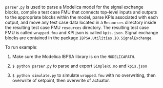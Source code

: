 ``parser.py`` is used to parse a Modelica model for the signal exchange blocks,
compile a test case FMU that connects top-level inputs and outputs to the
appropriate blocks within the model, parse KPIs associated with each output,
and move any test case data located in a ``Resources`` directory inside the
resulting test case FMU ``resources`` directory.  The resulting test case FMU
is called ``wrapped.fmu`` and KPI json is called ``kpis.json``. Signal exchange
blocks are contained in the package ``IBPSA.Utilities.IO.SignalExchange``.

To run example:

1. Make sure the Modelica IBPSA library is on the ``MODELICAPATH``.

2. ``$ python parser.py`` to parse and export ``SimpleRC.mo`` and ``kpis.json``

3. ``$ python simulate.py`` to simulate ``wrapped.fmu`` with no overwriting,
then overwrite of setpoint, then overwrite of actuator.
